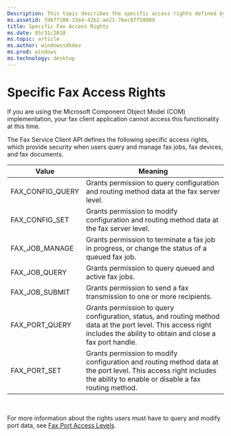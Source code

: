 ```yaml
---
Description: This topic describes the specific access rights defined by the Fax Service Client API.
ms.assetid: 7d6ff208-33e4-42b2-ae21-76ec8ff58809
title: Specific Fax Access Rights
ms.date: 05/31/2018
ms.topic: article
ms.author: windowssdkdev
ms.prod: windows
ms.technology: desktop
---
```


# Specific Fax Access Rights

If you are using the Microsoft Component Object Model (COM) implementation, your fax client application cannot access this functionality at this time.

The Fax Service Client API defines the following specific access rights, which provide security when users query and manage fax jobs, fax devices, and fax documents.



| Value              | Meaning                                                                                                                                                                    |
|--------------------|----------------------------------------------------------------------------------------------------------------------------------------------------------------------------|
| FAX\_CONFIG\_QUERY | Grants permission to query configuration and routing method data at the fax server level.                                                                                  |
| FAX\_CONFIG\_SET   | Grants permission to modify configuration and routing method data at the fax server level.                                                                                 |
| FAX\_JOB\_MANAGE   | Grants permission to terminate a fax job in progress, or change the status of a queued fax job.                                                                            |
| FAX\_JOB\_QUERY    | Grants permission to query queued and active fax jobs.                                                                                                                     |
| FAX\_JOB\_SUBMIT   | Grants permission to send a fax transmission to one or more recipients.                                                                                                    |
| FAX\_PORT\_QUERY   | Grants permission to query configuration, status, and routing method data at the port level. This access right includes the ability to obtain and close a fax port handle. |
| FAX\_PORT\_SET     | Grants permission to modify configuration and routing method data at the port level. This access right includes the ability to enable or disable a fax routing method.     |



 

For more information about the rights users must have to query and modify port data, see [Fax Port Access Levels](-mfax-fax-port-access-levels.md).

 

 




